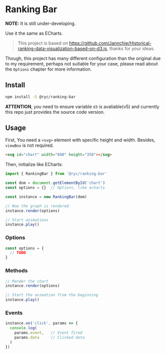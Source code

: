 # Ranking Bar

**NOTE:** It is still under-developing.

Use it the same as ECharts.

> This project is based on https://github.com/Jannchie/Historical-ranking-data-visualization-based-on-d3.js, thanks for your ideas.

Though, this project has many different configuration than the original due to my requirement, perhaps not suitable for your case, please read about the `Options` chapter for more information.

## Install

```bash
npm install -S @ryc/ranking-bar
```

**ATTENTION**, you need to ensure variable `d3` is avaliable(v5) and currently this repo just provides the source code version.

## Usage

First, You need a `<svg>` element with specific height and width. Besides, `viewBox` is not required.

```html
<svg id="chart" width="600" height="350"></svg>
```

Then, initialize like ECharts:

```js
import { RankingBar } from '@ryc/ranking-bar'

const dom = document.getElementById('chart')
const options = {}  // Options, like echarts

const instance = new RankingBar(dom)

// Now the graph is rendered
instance.render(options)

// Start animations
instance.play()
```

### Options

```js
const options = {
  // TODO
}
```

### Methods

```js
// Render the chart
instance.render(options)

// Start the animation from the beginning
instance.play()
```

### Events

```js
instance.on('click', params => {
  console.log(
    params.event,   // Event fired
    params.data     // Clicked data
  )
})
```